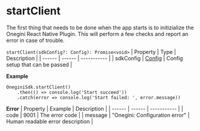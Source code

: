 # startClient


The first thing that needs to be done when the app starts is to initizialize the Onegini React Native Plugin. This will perform a few checks and report an error in case of trouble.


`startClient(sdkConfig?: Config): Promise<void>`
| Property | Type | Description |
| ------ | ------ | ----------- |
| sdkConfig | [Config](Config.md) | Config setup that can be passed |

**Example**
```
OneginiSdk.startClient()
    .then(() => console.log('Start succeed'))
    .catch(error => console.log('Start failed: ', error.message))
```

**Error**
| Property | Example | Description |
| ------ | ------ |  ----------- |
| code   | 9001   | The error code |
| message   | "Onegini: Configuration error"   | Human readable error description |
